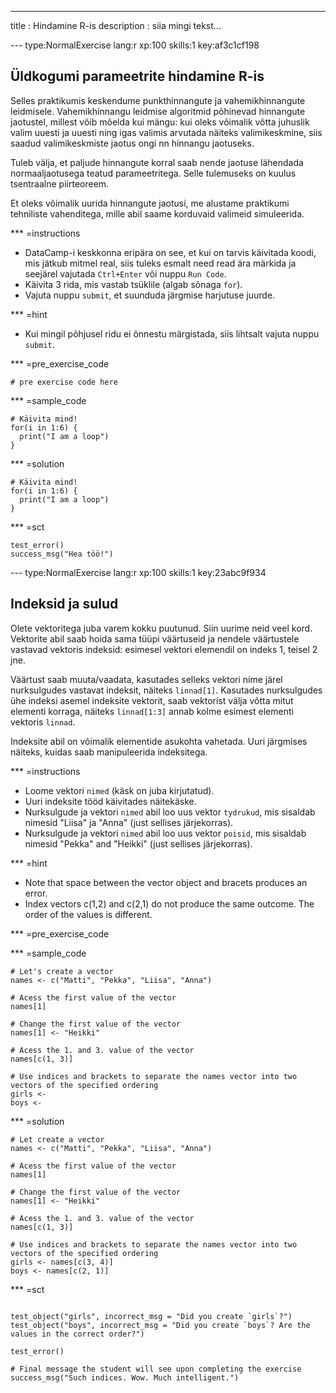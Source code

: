 ---
title       : Hindamine R-is
description : siia mingi tekst...


--- type:NormalExercise lang:r xp:100 skills:1 key:af3c1cf198
## Üldkogumi parameetrite hindamine R-is

Selles praktikumis keskendume punkthinnangute ja vahemikhinnangute leidmisele. Vahemikhinnangu leidmise algoritmid põhinevad hinnangute jaotustel, millest võib mõelda kui mängu:
kui oleks võimalik võtta juhuslik valim uuesti ja uuesti ning igas valimis arvutada näiteks valimikeskmine, siis saadud valimikeskmiste jaotus ongi nn hinnangu jaotuseks.

Tuleb välja, et paljude hinnangute korral saab nende jaotuse lähendada normaaljaotusega teatud parameetritega. Selle tulemuseks on kuulus tsentraalne piirteoreem.

Et oleks võimalik uurida hinnangute jaotusi, me alustame praktikumi tehniliste vahenditega, mille abil saame korduvaid valimeid simuleerida.

*** =instructions

  *  DataCamp-i keskkonna eripära on see, et kui on tarvis käivitada koodi, mis jätkub mitmel real, siis tuleks esmalt need read ära märkida ja seejärel vajutada `Ctrl+Enter` või nuppu `Run Code`.
  *  Käivita 3 rida, mis vastab tsüklile (algab sõnaga `for`).
  *  Vajuta nuppu `submit`, et suunduda järgmise harjutuse juurde.

*** =hint

   * Kui mingil põhjusel ridu ei õnnestu märgistada, siis lihtsalt vajuta nuppu `submit`.

*** =pre_exercise_code
```{r}
# pre exercise code here
```


*** =sample_code
```{r}
# Käivita mind!
for(i in 1:6) {
  print("I am a loop")
}
```



*** =solution
```{r}
# Käivita mind!
for(i in 1:6) {
  print("I am a loop")
}
```



*** =sct
```{r}
test_error()
success_msg("Hea töö!")
```



--- type:NormalExercise lang:r xp:100 skills:1 key:23abc9f934
## Indeksid ja sulud

Olete vektoritega juba varem kokku puutunud. Siin uurime neid veel kord. Vektorite abil saab hoida sama tüüpi väärtuseid ja nendele väärtustele vastavad vektoris indeksid: esimesel vektori elemendil on indeks 1, teisel 2 jne.

Väärtust saab muuta/vaadata, kasutades selleks vektori nime järel nurksulgudes vastavat indeksit, näiteks `linnad[1]`. Kasutades nurksulgudes ühe indeksi asemel indeksite vektorit, saab vektorist välja võtta mitut elementi korraga, näiteks `linnad[1:3]` annab kolme esimest elementi vektoris `linnad`.

Indeksite abil on võimalik elementide asukohta vahetada. Uuri järgmises näiteks, kuidas saab manipuleerida indeksitega.

*** =instructions

  *  Loome vektori `nimed` (käsk on juba kirjutatud).
  *  Uuri indeksite tööd käivitades näitekäske.
  *  Nurksulgude ja vektori `nimed` abil loo uus vektor `tydrukud`, mis sisaldab nimesid "Liisa" ja "Anna" (just sellises järjekorras).
  *  Nurksulgude ja vektori `nimed` abil loo uus vektor `poisid`, mis sisaldab nimesid "Pekka" and "Heikki" (just sellises järjekorras).

*** =hint

  *  Note that space between the vector object and bracets produces an error.
  *  Index vectors c(1,2) and c(2,1) do not produce the same outcome. The order of the values is different.

*** =pre_exercise_code

*** =sample_code
```{r}
# Let's create a vector
names <- c("Matti", "Pekka", "Liisa", "Anna")

# Acess the first value of the vector
names[1]

# Change the first value of the vector
names[1] <- "Heikki"

# Acess the 1. and 3. value of the vector
names[c(1, 3)]

# Use indices and brackets to separate the names vector into two vectors of the specified ordering
girls <-
boys <-
```

*** =solution
```{r}
# Let create a vector
names <- c("Matti", "Pekka", "Liisa", "Anna")

# Acess the first value of the vector
names[1]

# Change the first value of the vector
names[1] <- "Heikki"

# Acess the 1. and 3. value of the vector
names[c(1, 3)]

# Use indices and brackets to separate the names vector into two vectors of the specified ordering
girls <- names[c(3, 4)]
boys <- names[c(2, 1)]
```
*** =sct
```{r}

test_object("girls", incorrect_msg = "Did you create `girls`?")
test_object("boys", incorrect_msg = "Did you create `boys`? Are the values in the correct order?")

test_error()

# Final message the student will see upon completing the exercise
success_msg("Such indices. Wow. Much intelligent.")
```
